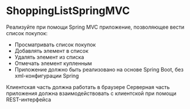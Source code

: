 # ShoppingListSpringMVC
Реализуйте при помощи Spring MVC приложение, позволяющее вести список покупок:

+ Просматривать список покупок
+ Добавлять элемент в список
+ Удалять элемент из списка
+ Отмечать элемент купленным
+ Приложение должно быть реализовано на основе Spring Boot, без xml-конфигурации Spring

Клиентская часть должна работать в браузере
Серверная часть приложения должна взаимодействовать с клиентской при помощи REST-интерфейса
